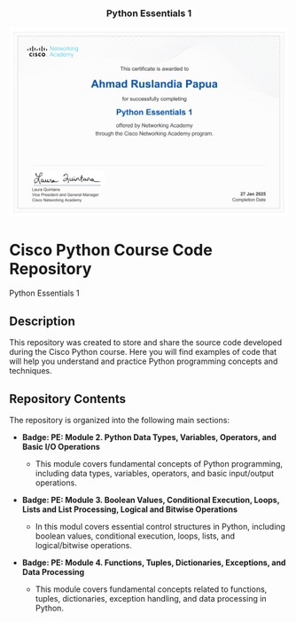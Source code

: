 <p align="center">
  <h3 align="center">Python Essentials 1</h3>
</p>

[![certificate ui][product-ui]](https://example.com)

[product-ui]: certificate.jpg

# Cisco Python Course Code Repository

Python Essentials 1

## Description

This repository was created to store and share the source code developed during the Cisco Python course. Here you will find examples of code that will help you understand and practice Python programming concepts and techniques.

## Repository Contents

The repository is organized into the following main sections:

- **Badge: PE: Module 2. Python Data Types, Variables, Operators, and Basic I/O Operations**

  - This module covers fundamental concepts of Python programming, including data types, variables, operators, and basic input/output operations.

- **Badge: PE: Module 3. Boolean Values, Conditional Execution, Loops, Lists and List Processing, Logical and Bitwise Operations**

  - In this modul covers essential control structures in Python, including boolean values, conditional execution, loops, lists, and logical/bitwise operations.

- **Badge: PE: Module 4. Functions, Tuples, Dictionaries, Exceptions, and Data Processing**

  - This module covers fundamental concepts related to functions, tuples, dictionaries, exception handling, and data processing in Python.
